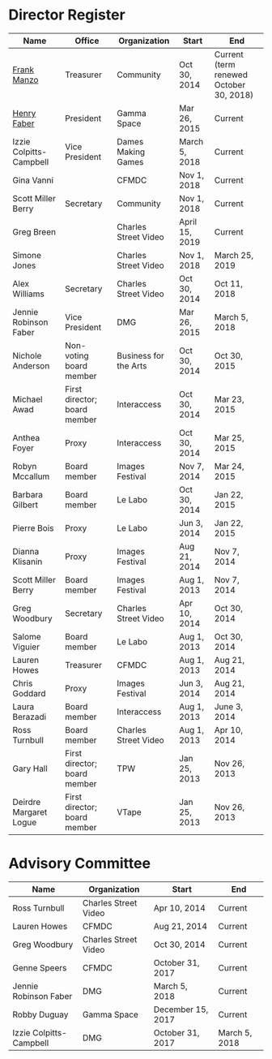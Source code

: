 # Director Register

| Name | Office | Organization | Start | End |
| --- | --- | --- | --- | --- |
| [Frank Manzo](mailto:treasurer@tomediaarts.org) | Treasurer | Community | Oct 30, 2014 | Current (term renewed October 30, 2018) |
| [Henry Faber](mailto:henry@tomediaarts.org) | President | Gamma Space | Mar 26, 2015 | Current |
| Izzie Colpitts-Campbell | Vice President | Dames Making Games | March 5, 2018 | Current |
| Gina Vanni |  | CFMDC | Nov 1, 2018 | Current |
| Scott Miller Berry | Secretary | Community | Nov 1, 2018 | Current |
| Greg Breen |  | Charles Street Video | April 15, 2019 | Current |
| Simone Jones |  | Charles Street Video | Nov 1, 2018 | March 25, 2019 |
| Alex Williams | Secretary | Charles Street Video | Oct 30, 2014 | Oct 11, 2018 |
| Jennie Robinson Faber | Vice President | DMG | Mar 26, 2015 | March 5, 2018 |
| Nichole Anderson | Non-voting board member | Business for the Arts | Oct 30, 2014 | Oct 30, 2015 |
| Michael Awad | First director; board member | Interaccess | Oct 30, 2014 | Mar 23, 2015 |
| Anthea Foyer | Proxy | Interaccess | Oct 30, 2014 | Mar 25, 2015 |
| Robyn Mccallum | Board member | Images Festival | Nov 7, 2014 | Mar 24, 2015 |
| Barbara Gilbert | Board member | Le Labo | Oct 30, 2014 | Jan 22, 2015 |
| Pierre Bois | Proxy | Le Labo | Jun 3, 2014 | Jan 22, 2015 |
| Dianna  Klisanin | Proxy | Images Festival | Aug 21, 2014 | Nov 7, 2014 |
| Scott Miller Berry | Board member | Images Festival | Aug 1, 2013 | Nov 7, 2014 |
| Greg Woodbury | Secretary | Charles Street Video | Apr 10, 2014 | Oct 30, 2014 |
| Salome Viguier | Board member | Le Labo | Aug 1, 2013 | Oct 30, 2014 |
| Lauren Howes | Treasurer | CFMDC | Aug 1, 2013 | Aug 21, 2014 |
| Chris Goddard | Proxy | Images Festival | Jun 3, 2014 | Aug 21, 2014 |
| Laura Berazadi | Board member | Interaccess | Aug 1, 2013 | June 3, 2014 |
| Ross Turnbull | Board member | Charles Street Video | Aug 1, 2013 | Apr 10, 2014 |
| Gary Hall | First director; board member | TPW | Jan 25, 2013 | Nov 26, 2013 |
| Deirdre Margaret Logue | First director; board member | VTape | Jan 25, 2013 | Nov 26, 2013 |

# Advisory Committee

| Name | Organization | Start | End |
| --- | --- | --- | --- |
| Ross Turnbull | Charles Street Video | Apr 10, 2014 | Current |
| Lauren Howes | CFMDC | Aug 21, 2014 | Current |
| Greg Woodbury | Charles Street Video | Oct 30, 2014 | Current |
| Genne Speers | CFMDC | October 31, 2017 | Current |
| Jennie Robinson Faber | DMG | March 5, 2018 | Current |
| Robby Duguay | Gamma Space | December 15, 2017 | Current |
| Izzie Colpitts-Campbell | DMG | October 31, 2017 | March 5, 2018 |



